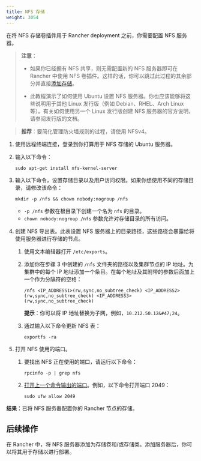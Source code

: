 ```yaml
---
title: NFS 存储
weight: 3054
---
```


在将 NFS 存储卷插件用于 Rancher deployment 之前，你需要配置 NFS 服务器。

> **注意**：
>
> - 如果你已经拥有 NFS 共享，则无需配置新的 NFS 服务器即可在 Rancher 中使用 NFS 卷插件。这样的话，你可以跳过此过程的其余部分并直接[添加存储]({{<baseurl>}}/rancher/v2.6/en/cluster-admin/volumes-and-storage/)。
>
> - 此教程演示了如何使用 Ubuntu 设置 NFS 服务器。你也应该能够将这些说明用于其他 Linux 发行版（例如 Debian、RHEL、Arch Linux 等）。有关如何使用另一个 Linux 发行版创建 NFS 服务器的官方说明，请参阅发行版的文档。

> **推荐**：要简化管理防火墙规则的过程，请使用 NFSv4。

1. 使用远程终端连接，登录到你打算用于 NFS 存储的 Ubuntu 服务器。

1. 输入以下命令：

   ```
   sudo apt-get install nfs-kernel-server
   ```

1. 输入以下命令，设置存储目录以及用户访问权限。如果你想使用不同的存储目录，请修改该命令：

   ```
   mkdir -p /nfs && chown nobody:nogroup /nfs
   ```
   - `-p /nfs` 参数在根目录下创建一个名为 `nfs` 的目录。
   - `chown nobody:nogroup /nfs` 参数允许对存储目录的所有访问。

1. 创建 NFS 导出表。此表设置 NFS 服务器上的目录路径，这些路径会暴露给将使用服务器进行存储的节点。

   1. 使用文本编辑器打开 `/etc/exports`。
   1. 添加你在步骤 3 中创建的 `/nfs` 文件夹的路径以及集群节点的 IP 地址。为集群中的每个 IP 地址添加一个条目。在每个地址及其附带的参数后面加上一个作为分隔符的空格：

      ```
      /nfs <IP_ADDRESS1>(rw,sync,no_subtree_check) <IP_ADDRESS2>(rw,sync,no_subtree_check) <IP_ADDRESS3>(rw,sync,no_subtree_check)
      ```

      **提示**：你可以将 IP 地址替换为子网，例如，`10.212.50.12&#47;24`。

   1. 通过输入以下命令更新 NFS 表：

      ```
      exportfs -ra
      ```

1. 打开 NFS 使用的端口。

   1. 要找出 NFS 正在使用的端口，请运行以下命令：

      ```
      rpcinfo -p | grep nfs
      ```
   2. [打开上一个命令输出的端口](https://help.ubuntu.com/lts/serverguide/firewall.html.en)。例如，以下命令打开端口 2049：

      ```
      sudo ufw allow 2049
      ```

**结果**：已将 NFS 服务器配置你的 Rancher 节点的存储。

## 后续操作

在 Rancher 中，将 NFS 服务器添加为存储卷和/或存储类。添加服务器后，你可以将其用于存储以进行部署。
